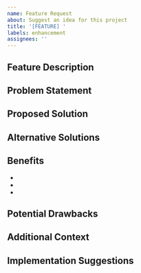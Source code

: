 ```yaml
---
name: Feature Request
about: Suggest an idea for this project
title: '[FEATURE] '
labels: enhancement
assignees: ''
---
```


## Feature Description

<!-- A clear and concise description of the feature you'd like to see -->

## Problem Statement

<!-- Describe the problem this feature would solve -->
<!-- Example: I'm always frustrated when [...] -->

## Proposed Solution

<!-- Describe the solution you'd like -->

## Alternative Solutions

<!-- Describe any alternative solutions or features you've considered -->

## Benefits

<!-- What are the benefits of implementing this feature? -->

- 
- 
- 

## Potential Drawbacks

<!-- Are there any potential drawbacks or challenges? -->

## Additional Context

<!-- Add any other context, mockups, or examples about the feature request here -->

## Implementation Suggestions

<!-- If you have ideas about how to implement this, please share -->
